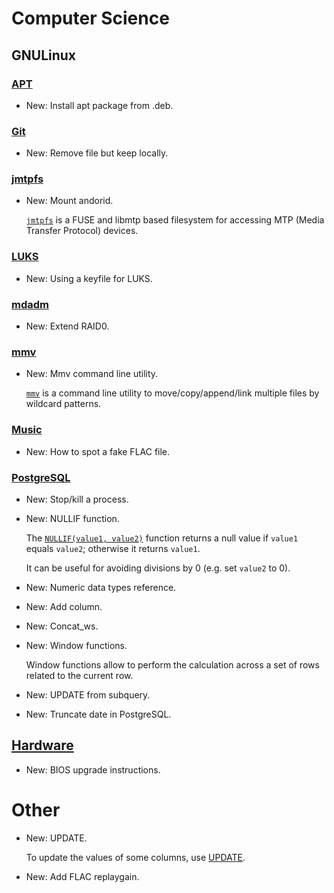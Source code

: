 # Computer Science

## GNULinux

### [APT](apt.md)

* New: Install apt package from .deb.

### [Git](git.md)

* New: Remove file but keep locally.

### [jmtpfs](jmtpfs.md)

* New: Mount andorid.

    [`jmtpfs`](https://github.com/kiorky/jmtpfs) is a FUSE and libmtp based
    filesystem for accessing MTP (Media Transfer Protocol) devices.
    

### [LUKS](luks.md)

* New: Using a keyfile for LUKS.

### [mdadm](mdadm.md)

* New: Extend RAID0.

### [mmv](mmv.md)

* New: Mmv command line utility.

    [`mmv`](https://github.com/itchyny/mmv) is a command line utility to
    move/copy/append/link multiple files by wildcard patterns.
    

### [Music](music.md)

* New: How to spot a fake FLAC file.

### [PostgreSQL](postgresql.md)

* New: Stop/kill a process.
* New: NULLIF function.

    The [`NULLIF(value1, value2)`](https://www.postgresql.org/docs/current/functions-conditional.html#FUNCTIONS-NULLIF)
    function returns a null value if `value1` equals `value2`; otherwise it returns
    `value1`.
    
    It can be useful for avoiding divisions by 0 (e.g. set `value2` to 0).
    

* New: Numeric data types reference.
* New: Add column.
* New: Concat_ws.
* New: Window functions.

    Window functions allow to perform the calculation across a set of rows related
    to the current row.
    

* New: UPDATE from subquery.
* New: Truncate date in PostgreSQL.

## [Hardware](t14_amd_gen1.md)

* New: BIOS upgrade instructions.

# Other

* New: UPDATE.

    To update the values of some columns, use
    [UPDATE](https://www.postgresql.org/docs/9.1/sql-update.html).
    

* New: Add FLAC replaygain.